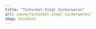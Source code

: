 ```yaml
---
title: "Tschinkel-Stegl Zuckerwaren"
url: /wien/tschinkel-stegl-zuckerwaren/
shop: Feinkost
---
```

